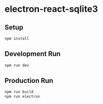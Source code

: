 # electron-react-sqlite3

## Setup
```bash
npm install
```

## Development Run
```bash
npm run dev
```

## Production Run
```bash
npm run build
npm run electron
```